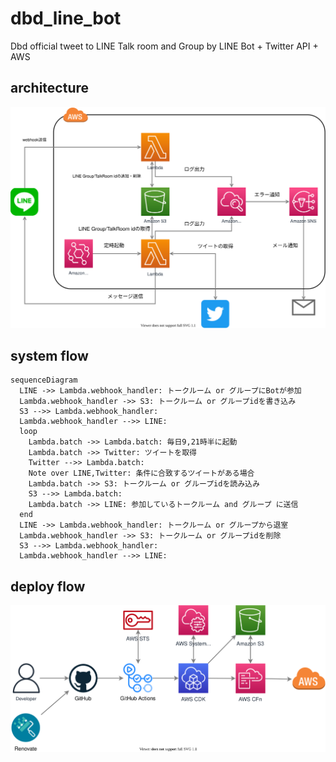# dbd_line_bot
Dbd official tweet to LINE Talk room and Group by LINE Bot + Twitter API + AWS

## architecture
![architecture](./drawio/architecture.drawio.svg)

## system flow

```mermaid
sequenceDiagram
  LINE ->> Lambda.webhook_handler: トークルーム or グループにBotが参加
  Lambda.webhook_handler ->> S3: トークルーム or グループidを書き込み
  S3 -->> Lambda.webhook_handler: 
  Lambda.webhook_handler -->> LINE: 
  loop
    Lambda.batch ->> Lambda.batch: 毎日9,21時半に起動
    Lambda.batch ->> Twitter: ツイートを取得
    Twitter -->> Lambda.batch: 
    Note over LINE,Twitter: 条件に合致するツイートがある場合
    Lambda.batch ->> S3: トークルーム or グループidを読み込み
    S3 -->> Lambda.batch: 
    Lambda.batch ->> LINE: 参加しているトークルーム and グループ に送信
  end
  LINE ->> Lambda.webhook_handler: トークルーム or グループから退室
  Lambda.webhook_handler ->> S3: トークルーム or グループidを削除
  S3 -->> Lambda.webhook_handler: 
  Lambda.webhook_handler -->> LINE: 
```

## deploy flow
![deployflow](./drawio/deploy.drawio.svg)
